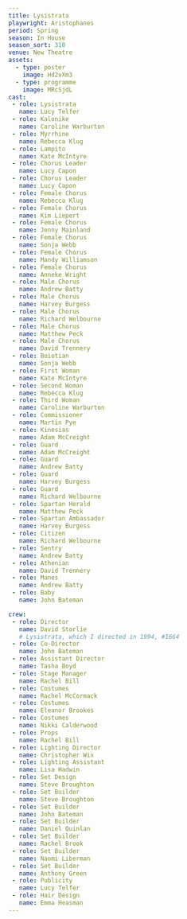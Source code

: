 ```yaml
---
title: Lysistrata
playwright: Aristophanes
period: Spring
season: In House
season_sort: 310
venue: New Theatre
assets:
  - type: poster
    image: Hd2vXm3
  - type: programme
    image: MRcSjdL
cast:
 - role: Lysistrata
   name: Lucy Telfer
 - role: Kalonike
   name: Caroline Warburton
 - role: Myrrhine
   name: Rebecca Klug
 - role: Lampito
   name: Kate McIntyre
 - role: Chorus Leader
   name: Lucy Capon
 - role: Chorus Leader
   name: Lucy Capon
 - role: Female Chorus
   name: Rebecca Klug
 - role: Female Chorus
   name: Kim Liepert
 - role: Female Chorus
   name: Jenny Mainland
 - role: Female Chorus
   name: Sonja Webb
 - role: Female Chorus
   name: Mandy Williamson
 - role: Female Chorus
   name: Anneke Wright
 - role: Male Chorus
   name: Andrew Batty
 - role: Male Chorus
   name: Harvey Burgess
 - role: Male Chorus
   name: Richard Welbourne
 - role: Male Chorus
   name: Matthew Peck
 - role: Male Chorus
   name: David Trennery
 - role: Boiotian
   name: Sonja Webb
 - role: First Woman
   name: Kate McIntyre
 - role: Second Woman
   name: Rebecca Klug
 - role: Third Woman
   name: Caroline Warburton
 - role: Commissioner
   name: Martin Pye
 - role: Kinesias
   name: Adam McCreight
 - role: Guard
   name: Adam McCreight
 - role: Guard
   name: Andrew Batty
 - role: Guard
   name: Harvey Burgess
 - role: Guard
   name: Richard Welbourne
 - role: Spartan Herald
   name: Matthew Peck
 - role: Spartan Ambassador
   name: Harvey Burgess
 - role: Citizen
   name: Richard Welbourne
 - role: Sentry
   name: Andrew Batty
 - role: Athenian
   name: David Trennery
 - role: Manes
   name: Andrew Batty
 - role: Baby
   name: John Bateman

crew:
 - role: Director
   name: David Storlie
   # Lysistrata, which I directed in 1994, #1664
 - role: Co-Director
   name: John Bateman
 - role: Assistant Director
   name: Tasha Boyd
 - role: Stage Manager
   name: Rachel Bill
 - role: Costumes
   name: Rachel McCormack
 - role: Costumes
   name: Eleanor Brookes
 - role: Costumes
   name: Nikki Calderwood
 - role: Props
   name: Rachel Bill
 - role: Lighting Director
   name: Christopher Wix
 - role: Lighting Assistant
   name: Lisa Hadwin
 - role: Set Design
   name: Steve Broughton
 - role: Set Builder
   name: Steve Broughton
 - role: Set Builder
   name: John Bateman
 - role: Set Builder
   name: Daniel Quinlan
 - role: Set Builder
   name: Rachel Brook
 - role: Set Builder
   name: Naomi Liberman
 - role: Set Builder
   name: Anthony Green
 - role: Publicity
   name: Lucy Telfer
 - role: Hair Design
   name: Emma Heasman
---
```

